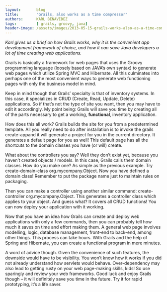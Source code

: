 ```yaml
---
layout:       blog
title:        "Grails, also works as a time compressor"
authors:      KARL BENAVIDEZ 
tags:         [ grails, groovy, java]
header-image: /assets/images/2013-05-15-grails-works-also-as-a-time-compressor/grails-works-also-as-time-compressor.png
---
```


*Karl gives us a brief on how Grails works, why it is the convenient app development framework of choice, and how it can save Java developers a lot of time creating web applications.*

Grails is basically a framework for web pages that uses the Groovy programming language (loosely based on JAVA’s own syntax) to generate web pages which utilize Spring MVC and Hibernate. All this culminates into perhaps one of the most convenient ways to generate web functioning pages with only the business model in mind.

Keep in mind though that Grails’ specialty is that of inventory systems. In this case, it specializes in CRUD (Create, Read, Update, Delete) applications. So if that’s not the type of site you want, then you may have to edit it accordingly. My point being: Grails will save you time by creating all of the parts necessary to get a working, **functional**, inventory application.

How does this all work? Grails builds the site for you from a predetermined template. All you really need to do after installation is to invoke the grails create-appand it will generate a project for you in the current directory. It generates a default page for you as well! This default page has all the shortcuts to the domain classes you have (or will) create.

What about the controllers you say? Well they don’t exist yet, because you haven’t created objects / models. In this case, Grails calls them domain classes. How do you make one? As simple as the previous example. Try create-domain-class org.mycompany.Object. Now you have defined a domain class! Remember to put the package name just to maintain rules on packaging.

Then you can make a controller using another similar command: create-controller org.mycompany.Object. This generates a controller class which applies to your object. And guess what? It covers all CRUD functions! You can now deploy your application with it working.

Now that you have an idea how Grails can create and deploy web applications with only a few commands, then you can probably tell how much it saves on time and effort making them. A general web page involves modelling, logic, database management, front-end to back-end, among other things. This process can take hours. With Grails and the help of Spring and Hibernate, you can create a functional program in mere minutes.

A word of advice though. Given the convenience of such features, the downside would have to be visibility. You won’t know how it works if you did not already understand how servlets would behave. Over-dependency may also lead to getting rusty on your web page-making skills, kids! So use sparingly and review your web frameworks. Good luck and enjoy Grails though – it will definitely save you time in the future. Try it for rapid prototyping, it’s a life saver.
